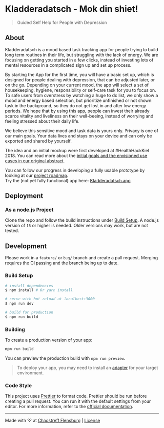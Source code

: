 # Kladderadatsch - Mok din shiet!

> Guided Self Help for People with Depression

## About

Kladderadatsch is a mood based task tracking app for people trying to build long term routines in their life, but struggling with the lack of energy.
We are focusing on getting you started in a few clicks, instead of investing lots of mental resources in a complicated sign up and set up process.

By starting the App for the first time, you will have a basic set up, which is designed for people dealing with depression, that can be adjusted later, or on the go.
Depending on your current mood, the app will select a set of housekeeping, hygiene, responsibility or self-care task for you to focus on.
To safe users from overstress by watching a huge to do list, we only show a mood and energy based selection, but prioritize unfinished or not shown task in the background, so they do not get lost in and after low energy periods.
We hope that by using this app, people can invest their already scarce vitality and liveliness on their well-beeing, instead of worrying and feeling stressed about their daily life.

We believe this sensitive mood and task data is yours only.
Privacy is one of our main goals. Your data lives and stays on your device and can only be exported and shared by yourself.

The idea and an initial mockup were first developed at #HealthHackKiel 2018. You can read more about the [initial goals and the envisioned use cases in our original abstract](./docs/healthhackkiel.md).

You can follow our progress in developing a fully usable prototype by looking at our [project roadmap](https://github.com/chaostreff-flensburg/kladderadatsch/projects/1).  
Try the (not yet fully functional) app here: [Kladderadatsch.app](https://www.Kladderadatsch.app/)

## Deployment

### As a node.js Project

Clone the repo and follow the build instructions under [Build Setup](#build-setup).
A node.js version of `16` or higher is needed. Older versions may work, but are not tested.

## Development

Please work in a `feature/` or `bug/` branch and create a pull request. Merging requires the CI passing and the branch being up to date.

### Build Setup

```bash
# install dependencies
$ npm install # Or yarn install

# serve with hot reload at localhost:3000
$ npm run dev

# build for production
$ npm run build
```

### Building

To create a production version of your app:

```bash
npm run build
```

You can preview the production build with `npm run preview`.

> To deploy your app, you may need to install an [adapter](https://kit.svelte.dev/docs/adapters) for your target environment.

### Code Style

This project uses [Prettier](https://prettier.io) to format code. Prettier should be run before creating a pull request. You can run it with the default settings from your editor. For more information, refer to the [official documentation](https://prettier.io).

---

Made with ♡ at [Chaostreff Flensburg](https://twitter.com/chaos_fl) | [License](./LICENSE)
